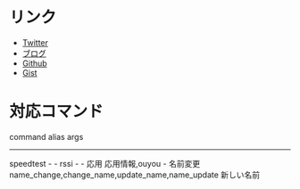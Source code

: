 リンク
======

-   [Twitter](https://twitter.com/vicowara/)
-   [ブログ](http://sugawarayusuke.hatenablog.com)
-   [Github](https://github.com/vicowara)
-   [Gist](https://gist.github.com/vicowara)

対応コマンド
============

  command     alias                                                 args
  ----------- ----------------------------------------------------- ------------
  speedtest   -                                                     -
  rssi        -                                                     -
  応用        応用情報,ouyou                                        -
  名前変更    name\_change,change\_name,update\_name,name\_update   新しい名前


